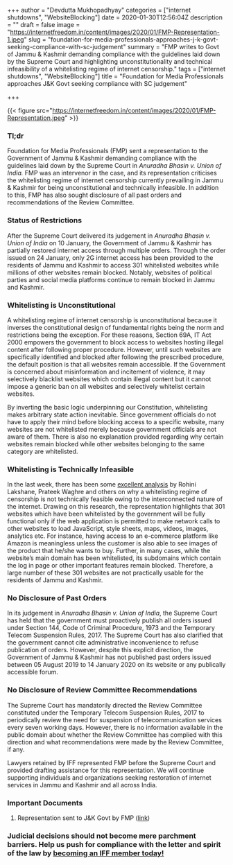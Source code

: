 +++
author = "Devdutta Mukhopadhyay"
categories = ["internet shutdowns", "WebsiteBlocking"]
date = 2020-01-30T12:56:04Z
description = ""
draft = false
image = "https://internetfreedom.in/content/images/2020/01/FMP-Representation-1.jpeg"
slug = "foundation-for-media-professionals-approaches-j-k-govt-seeking-compliance-with-sc-judgement"
summary = "FMP writes to Govt of Jammu & Kashmir demanding compliance with the guidelines laid down by the Supreme Court and highlighting unconstitutionality and technical infeasibility of a whitelisting regime of internet censorship."
tags = ["internet shutdowns", "WebsiteBlocking"]
title = "Foundation for Media Professionals approaches J&K Govt seeking compliance with SC judgement"

+++


{{< figure src="https://internetfreedom.in/content/images/2020/01/FMP-Representation.jpeg" >}}

### Tl;dr

Foundation for Media Professionals (FMP) sent a representation to the Government of Jammu & Kashmir demanding compliance with the guidelines laid down by the Supreme Court in _Anuradha Bhasin v. Union of India._ FMP was an intervenor in the case, and its representation criticises the whitelisting regime of internet censorship currently prevailing in Jammu & Kashmir for being unconstitutional and technically infeasible. In addition to this, FMP has also sought disclosure of all past orders and recommendations of the Review Committee.

### Status of Restrictions

After the Supreme Court delivered its judgement in _Anuradha Bhasin v. Union of India_ on 10 January, the Government of Jammu & Kashmir has partially restored internet access through multiple orders. Through the order issued on 24 January, only 2G internet access has been provided to the residents of Jammu and Kashmir to access 301 whitelisted websites while millions of other websites remain blocked. Notably, websites of political parties and social media platforms continue to remain blocked in Jammu and Kashmir.

### Whitelisting is Unconstitutional

A whitelisting regime of internet censorship is unconstitutional because it inverses the constitutional design of fundamental rights being the norm and restrictions being the exception. For these reasons, Section 69A, IT Act 2000 empowers the government to block access to websites hosting illegal content after following proper procedure. However, until such websites are specifically identified and blocked after following the prescribed procedure, the default position is that all websites remain accessible. If the Government is concerned about misinformation and incitement of violence, it may selectively blacklist websites which contain illegal content but it cannot impose a generic ban on all websites and selectively whitelist certain websites.

By inverting the basic logic underpinning our Constitution, whitelisting makes arbitrary state action inevitable. Since government officials do not have to apply their mind before blocking access to a specific website, many websites are not whitelisted merely because government officials are not aware of them. There is also no explanation provided regarding why certain websites remain blocked while other websites belonging to the same category are whitelisted.

### Whitelisting is Technically Infeasible

In the last week, there has been some [excellent analysis](https://www.medianama.com/2020/01/223-analysis-of-whitelisted-urls-in-jammu-and-kashmir-how-usable-are-they/) by Rohini Lakshane, Prateek Waghre and others on why a whitelisting regime of censorship is not technically feasible owing to the interconnected nature of the internet. Drawing on this research, the representation highlights that 301 websites which have been whitelisted by the government will be fully functional only if the web application is permitted to make network calls to other websites to load JavaScript, style sheets, maps, videos, images, analytics etc. For instance, having access to an e-commerce platform like Amazon is meaningless unless the customer is also able to see images of the product that he/she wants to buy. Further, in many cases, while the website’s main domain has been whitelisted, its subdomains which contain the log in page or other important features remain blocked. Therefore, a large number of these 301 websites are not practically usable for the residents of Jammu and Kashmir.

### No Disclosure of Past Orders

In its judgement in _Anuradha Bhasin v. Union of India_, the Supreme Court has held that the government must proactively publish all orders issued under Section 144, Code of Criminal Procedure, 1973 and the Temporary Telecom Suspension Rules, 2017. The Supreme Court has also clarified that the government cannot cite administrative inconvenience to refuse publication of orders. However, despite this explicit direction, the Government of Jammu & Kashmir has not published past orders issued between 05 August 2019 to 14 January 2020 on its website or any publically accessible forum.

### No Disclosure of Review Committee Recommendations

The Supreme Court has mandatorily directed the Review Committee constituted under the Temporary Telecom Suspension Rules, 2017 to periodically review the need for suspension of telecommunication services every seven working days. However, there is no information available in the public domain about whether the Review Committee has complied with this direction and what recommendations were made by the Review Committee, if any.

Lawyers retained by IFF represented FMP before the Supreme Court and provided drafting assistance for this representation. We will continue supporting individuals and organizations seeking restoration of internet services in Jammu and Kashmir and all across India.

### Important Documents

1. Representation sent to J&K Govt by FMP ([link](https://mediatrack.in/node/577))

### Judicial decisions should not become mere parchment barriers. Help us push for compliance with the letter and spirit of the law by [becoming an IFF member today!](https://internetfreedom.in/donate/)



